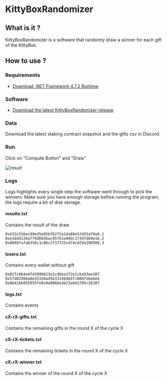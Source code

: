 # KittyBoxRandomizer

## What is it ?

KittyBoxRandomizer is a software that randomly draw a winner for each gift of the KittyBox.

## How to use ?

### Requirements

- [Download .NET Framework 4.7.2 Runtime](https://dotnet.microsoft.com/en-us/download/dotnet-framework/net472)

### Software

- [Download the latest KittyBoxRandomizer release](https://github.com/Brokeos/KittyBoxRandomizer/releases)

### Data

Download the latest staking contract snapshot and the gifts csv in Discord.

### Run

Click on "Compute Button" and "Draw".

![result](https://i.ibb.co/QvyG4v9/KBRandomizer.png)

### Logs

Logs highlights every single step the software went through to pick the winners. 
Make sure you have enough storage before running the program, the logs require a bit of disk storage.

#### results.txt

Contains the result of the draw

```csv
0x432c516ec89ed5e05bf82f2a1da88e52455af0a0,1
0xe16d4126a779dbb5bac95f61a90dc17397d89e1b,2
0x0048fafa0350c1c06c2f37f25cd74cd25e290580,3
```

#### losers.txt

Contains every wallet without gift

```csv
0x02fc864e4f43990623e1cd6ea2f2e1cba93ee38f
0x57d82566a8e35158ad5b33146483fc008febebeb
0x8b41bb055955fe9c0e0860a3b23a841785c2638f
```

#### logs.txt

Contains events

#### cX-rX-gifts.txt

Contains the remaining gifts in the round X of the cycle X

#### cX-rX-tickets.txt

Contains the remaining tickets in the round X of the cycle X

#### cX-rX-winner.txt

Contains the winner of the round X of the cycle X